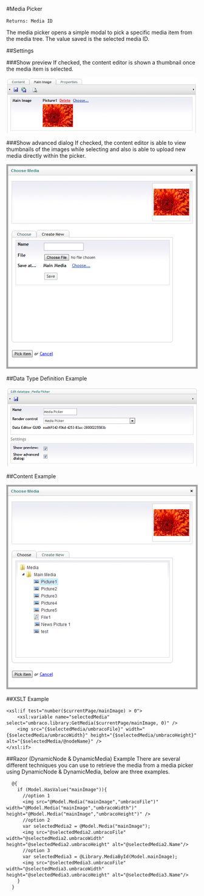 #Media Picker

`Returns: Media ID`

The media picker opens a simple modal to pick a specific media item from the media tree. The value saved is the selected media ID. 

##Settings

###Show preview
If checked, the content editor is shown a thumbnail once the media item is selected.

![Media Picker Preview](images/Media-Picker-Preview.jpg?raw=true)

###Show advanced dialog
If checked, the content editor is able to view thumbnails of the images while selecting and also is able to upload new media directly within the picker.

![Media Picker Advanced Setting](images/Media-Picker-Advanced.jpg?raw=true)

##Data Type Definition Example

![Media Picker Data Type Definition](images/Media-Picker-DataType.jpg?raw=true)

##Content Example

![Media Picker Content](images/Media-Picker-Content.jpg?raw=true)

##XSLT Example

    <xsl:if test="number($currentPage/mainImage) > 0">
        <xsl:variable name="selectedMedia" select="umbraco.library:GetMedia($currentPage/mainImage, 0)" />
        <img src="{$selectedMedia/umbracoFile}" width="{$selectedMedia/umbracoWidth}" height="{$selectedMedia/umbracoHeight}" alt="{$selectedMedia/@nodeName}" />
    </xsl:if>

##Razor (DynamicNode & DynamicMedia) Example
There are several different techniques you can use to retrieve the media from a media picker using DynamicNode & DynamicMedia, below are three examples.

      @{
        if (Model.HasValue("mainImage")){                                     
          //option 1                               
          <img src="@Model.Media("mainImage","umbracoFile")" width="@Model.Media("mainImage","umbracoWidth")" height="@Model.Media("mainImage","umbracoHeight")" />
          //option 2
          var selectedMedia2 = @Model.Media("mainImage");
          <img src="@selectedMedia2.umbracoFile" width="@selectedMedia2.umbracoWidth" height="@selectedMedia2.umbracoHeight" alt="@selectedMedia2.Name"/>
          //option 3          
          var selectedMedia3 = @Library.MediaById(Model.mainImage);
          <img src="@selectedMedia3.umbracoFile" width="@selectedMedia3.umbracoWidth" height="@selectedMedia3.umbracoHeight" alt="@selectedMedia3.Name"/>                       
        }
      }
